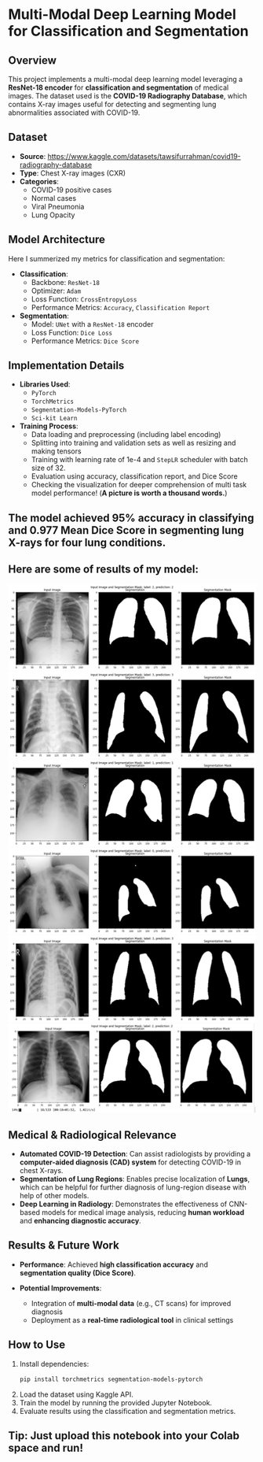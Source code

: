 # Multi-Modal Deep Learning Model for Classification and Segmentation

## Overview
This project implements a multi-modal deep learning model leveraging a **ResNet-18 encoder** for **classification and segmentation** of medical images. The dataset used is the **COVID-19 Radiography Database**, which contains X-ray images useful for detecting and segmenting lung abnormalities associated with COVID-19.

## Dataset
- **Source**: https://www.kaggle.com/datasets/tawsifurrahman/covid19-radiography-database
- **Type**: Chest X-ray images (CXR)
- **Categories**:
  - COVID-19 positive cases
  - Normal cases
  - Viral Pneumonia
  - Lung Opacity

## Model Architecture
Here I summerized my metrics for classification and segmentation:
- **Classification**:
  - Backbone: `ResNet-18`
  - Optimizer: `Adam`
  - Loss Function: `CrossEntropyLoss`
  - Performance Metrics: `Accuracy`, `Classification Report`
- **Segmentation**:
  - Model: `UNet` with a `ResNet-18` encoder
  - Loss Function: `Dice Loss`
  - Performance Metrics: `Dice Score`

## Implementation Details
- **Libraries Used**:
  - `PyTorch`
  - `TorchMetrics`
  - `Segmentation-Models-PyTorch`
  - `Sci-kit Learn`
- **Training Process**:
  - Data loading and preprocessing (including label encoding)
  - Splitting into training and validation sets as well as resizing and making tensors
  - Training with learning rate of 1e-4 and `StepLR` scheduler with batch size of 32.
  - Evaluation using accuracy, classification report, and Dice Score
  - Checking the visualization for deeper comprehension of multi task model performance!
  (**A picture is worth a thousand words.**)
## The model achieved 95% accuracy in classifying and 0.977 Mean Dice Score in segmenting lung X-rays for four lung conditions.
## Here are some of results of my model:
![](https://github.com/fajan-py/Multi-task-segmenter-and-classifier-of-CXR-/blob/main/download-1.png)
![](https://github.com/fajan-py/Multi-task-segmenter-and-classifier-of-CXR-/blob/main/download-2.png)
![](https://github.com/fajan-py/Multi-task-segmenter-and-classifier-of-CXR-/blob/main/download-3.png)
![](https://github.com/fajan-py/Multi-task-segmenter-and-classifier-of-CXR-/blob/main/download-4.png)
![](https://github.com/fajan-py/Multi-task-segmenter-and-classifier-of-CXR-/blob/main/download.png)
![](https://github.com/fajan-py/Multi-task-segmenter-and-classifier-of-CXR-/blob/main/Screen%20Shot%201403-11-10%20at%2011.42.56.png)




## Medical & Radiological Relevance
- **Automated COVID-19 Detection**: Can assist radiologists by providing a **computer-aided diagnosis (CAD) system** for detecting COVID-19 in chest X-rays.
- **Segmentation of Lung Regions**: Enables precise localization of **Lungs**, which can be helpful for further diagnosis of lung-region disease with help of other models.
- **Deep Learning in Radiology**: Demonstrates the effectiveness of CNN-based models for medical image analysis, reducing **human workload** and **enhancing diagnostic accuracy**.

## Results & Future Work
- **Performance**: Achieved **high classification accuracy** and **segmentation quality (Dice Score)**.


- **Potential Improvements**:
  - Integration of **multi-modal data** (e.g., CT scans) for improved diagnosis
  - Deployment as a **real-time radiological tool** in clinical settings

## How to Use
1. Install dependencies:
   ```bash
   pip install torchmetrics segmentation-models-pytorch

2. Load the dataset using Kaggle API.
3. Train the model by running the provided Jupyter Notebook.
4. Evaluate results using the classification and segmentation metrics.

## Tip: Just upload this notebook into your Colab space and run!
